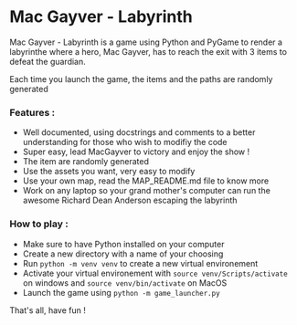 # Mac Gayver - Labyrinth 
Mac Gayver - Labyrinth is a game using Python and PyGame to render a labyrinthe where a hero, Mac Gayver, has to reach the exit with 3 items to defeat the guardian.

Each time you launch the game, the items and the paths are randomly generated

### Features :

- Well documented, using docstrings and comments to a better understanding for those who wish to modifiy the code
- Super easy, lead MacGayver to victory and enjoy the show !
- The item are randomly generated
- Use the assets you want, very easy to modify 
- Use your own map, read the  MAP_README.md file to know more
- Work on any laptop so your grand mother's computer  can run the awesome Richard Dean Anderson escaping the labyrinth 

### How to play :

- Make sure to have Python installed on your computer
- Create a new directory with a name of your choosing
- Run `python -m venv venv` to create a new virtual environement
- Activate your virtual environement with `source venv/Scripts/activate` on windows and `source venv/bin/activate` on MacOS
- Launch the game using `python -m game_launcher.py`

That's all, have fun !

